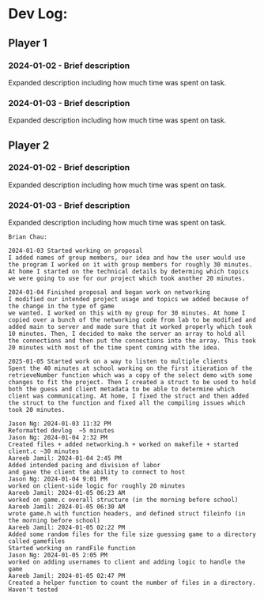 # Dev Log:

## Player 1

### 2024-01-02 - Brief description

Expanded description including how much time was spent on task.

### 2024-01-03 - Brief description

Expanded description including how much time was spent on task.

## Player 2

### 2024-01-02 - Brief description

Expanded description including how much time was spent on task.

### 2024-01-03 - Brief description

Expanded description including how much time was spent on task.

```
Brian Chau:

2024-01-03 Started working on proposal
I added names of group members, our idea and how the user would use the program I worked on it with group members for roughly 30 minutes. At home I started on the technical details by determing which topics we were going to use for our project which took another 20 minutes.

2024-01-04 Finished proposal and began work on networking
I modified our intended project usage and topics we added because of the change in the type of game
we wanted. I worked on this with my group for 30 minutes. At home I copied over a bunch of the networking code from lab to be modified and added main to server and made sure that it worked properly which took 10 minutes. Then, I decided to make the server an array to hold all the connections and then put the connections into the array. This took 20 minutes with most of the time spent coming with the idea.

2025-01-05 Started work on a way to listen to multiple clients
Spent the 40 minutes at school working on the first itieration of the retrieveNumber function which was a copy of the select demo with some changes to fit the project. Then I created a struct to be used to hold both the guess and client metadata to be able to determine which client was communicating. At home, I fixed the struct and then added the struct to the function and fixed all the compiling issues which took 20 minutes.

Jason Ng: 2024-01-03 11:32 PM
Reformatted devlog  ~5 minutes
Jason Ng: 2024-01-04 2:32 PM
Created files + added networking.h + worked on makefile + started client.c ~30 minutes
Aareeb Jamil: 2024-01-04 2:45 PM
Added intended pacing and division of labor
and gave the client the ability to connect to host
Jason Ng: 2024-01-04 9:01 PM
worked on client-side logic for roughly 20 minutes
Aareeb Jamil: 2024-01-05 06:23 AM
worked on game.c overall structure (in the morning before school)
Aareeb Jamil: 2024-01-05 06:30 AM
wrote game.h with function headers, and defined struct fileinfo (in the morning before school)
Aareeb Jamil: 2024-01-05 02:22 PM
Added some random files for the file size guessing game to a directory called gamefiles
Started working on randFile function
Jason Ng: 2024-01-05 2:05 PM
worked on adding usernames to client and adding logic to handle the game
Aareeb Jamil: 2024-01-05 02:47 PM
Created a helper function to count the number of files in a directory. Haven't tested
```
